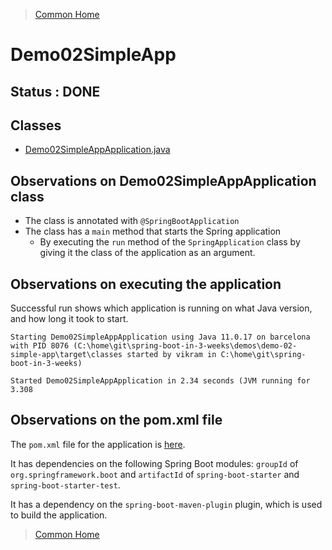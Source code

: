 >[Common Home](../README.md)
 
# Demo02SimpleApp
 
## Status : DONE 
 
## Classes

* [Demo02SimpleAppApplication.java](../demos/demo-02-simple-app/src/main/java/com/example/demo02simpleapp/Demo02SimpleAppApplication.java)  

## Observations on  Demo02SimpleAppApplication class
* The class is annotated with `@SpringBootApplication`
* The class has a `main` method that starts the Spring application
  * By executing the `run` method of the `SpringApplication` class by giving it the class of the application as an argument.

 ## Observations on executing the application

Successful run shows which application is running on what Java version, and how long it took to start.

```
Starting Demo02SimpleAppApplication using Java 11.0.17 on barcelona with PID 8076 (C:\home\git\spring-boot-in-3-weeks\demos\demo-02-simple-app\target\classes started by vikram in C:\home\git\spring-boot-in-3-weeks)

Started Demo02SimpleAppApplication in 2.34 seconds (JVM running for 3.308
```

## Observations on the pom.xml file

The `pom.xml` file for the application is [here](../demos/demo-02-simple-app/pom.xml).
 
It has dependencies on the following Spring Boot modules:
`groupId` of `org.springframework.boot` and `artifactId` of `spring-boot-starter` and `spring-boot-starter-test`.

It has a dependency on the `spring-boot-maven-plugin` plugin, which is used to build the application.
  
 
>[Common Home](../README.md)
